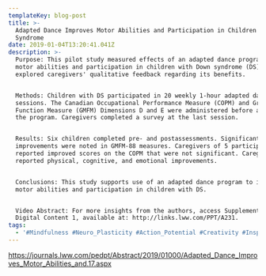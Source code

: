 ```yaml
---
templateKey: blog-post
title: >-
  Adapted Dance Improves Motor Abilities and Participation in Children With Down
  Syndrome
date: 2019-01-04T13:20:41.041Z
description: >-
  Purpose: This pilot study measured effects of an adapted dance program on
  motor abilities and participation in children with Down syndrome (DS) and
  explored caregivers' qualitative feedback regarding its benefits.


  Methods: Children with DS participated in 20 weekly 1-hour adapted dance
  sessions. The Canadian Occupational Performance Measure (COPM) and Gross Motor
  Function Measure (GMFM) Dimensions D and E were administered before and after
  the program. Caregivers completed a survey at the last session.


  Results: Six children completed pre- and postassessments. Significant
  improvements were noted in GMFM-88 measures. Caregivers of 5 participants
  reported improved scores on the COPM that were not significant. Caregivers
  reported physical, cognitive, and emotional improvements.


  Conclusions: This study supports use of an adapted dance program to improve
  motor abilities and participation in children with DS.


  Video Abstract: For more insights from the authors, access Supplemental
  Digital Content 1, available at: http://links.lww.com/PPT/A231.
tags:
  - '#Mindfulness #Neuro_Plasticity #Action_Potential #Creativity #Inspiration'
---
```

<https://journals.lww.com/pedpt/Abstract/2019/01000/Adapted_Dance_Improves_Motor_Abilities_and.17.aspx>

